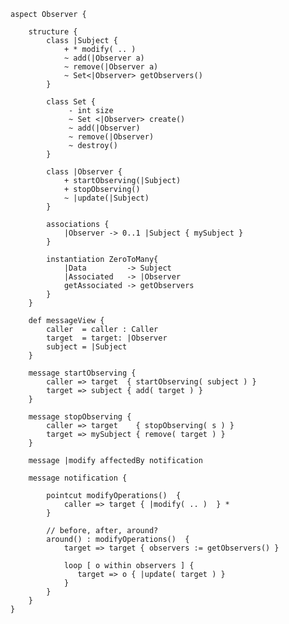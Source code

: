     aspect Observer {
		
	    structure {
		    class |Subject {
			    + * modify( .. )
				~ add(|Observer a)
				~ remove(|Observer a)
				~ Set<|Observer> getObservers()
            }
			 
            class Set {
				 - int size
				 ~ Set <|Observer> create()
				 ~ add(|Observer)
				 ~ remove(|Observer)
				 ~ destroy()
			}
			 
            class |Observer {
			    + startObserving(|Subject)
				+ stopObserving()
				~ |update(|Subject)
			}
			 
            associations {
			    |Observer -> 0..1 |Subject { mySubject }
			}
			 
            instantiation ZeroToMany{
			    |Data         -> Subject
				|Associated   -> |Observer
				getAssociated -> getObservers
            }
        }
		 
        def messageView {
            caller  = caller : Caller
		    target  = target: |Observer
		    subject = |Subject
		}

        message startObserving {
            caller => target  { startObserving( subject ) }
			target => subject { add( target ) }
        }
			 
		message stopObserving {
            caller => target    { stopObserving( s ) }
			target => mySubject { remove( target ) }
	    }

        message |modify affectedBy notification
			 
		message notification {
				 
            pointcut modifyOperations()  {
			    caller => target { |modify( .. )  } *
            }

            // before, after, around?
			around() : modifyOperations()  {
                target => target { observers := getObservers() }
				
				loop [ o within observers ] {
				   target => o { |update( target ) }
			    }
			}
	    }
	}
